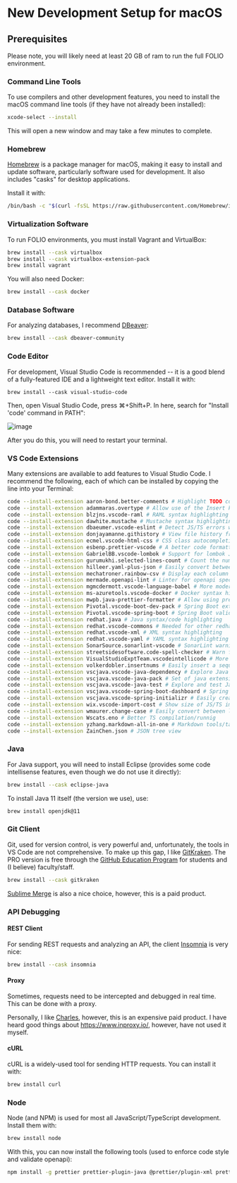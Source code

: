 # New Development Setup for macOS

## Prerequisites

Please note, you will likely need at least 20 GB of ram to run the full FOLIO environment.

### Command Line Tools

To use compilers and other development features, you need to install the macOS command line tools
(if they have not already been installed):

```sh
xcode-select --install
```

This will open a new window and may take a few minutes to complete.

### Homebrew

[Homebrew](https://brew.sh/) is a package manager for macOS, making it easy to install and update
software, particularly software used for development. It also includes "casks" for desktop
applications.

Install it with:

```sh
/bin/bash -c "$(curl -fsSL https://raw.githubusercontent.com/Homebrew/install/HEAD/install.sh)"
```

### Virtualization Software

To run FOLIO environments, you must install Vagrant and VirtualBox:

```sh
brew install --cask virtualbox
brew install --cask virtualbox-extension-pack
brew install vagrant
```

You will also need Docker:

```sh
brew install --cask docker
```

### Database Software

For analyzing databases, I recommend [DBeaver](https://dbeaver.io/):

```sh
brew install --cask dbeaver-community
```

### Code Editor

For development, Visual Studio Code is recommended -- it is a good blend of a fully-featured IDE and
a lightweight text editor. Install it with:

```
brew install --cask visual-studio-code
```

Then, open Visual Studio Code, press ⌘+Shift+P. In here, search for "Install 'code' command in
PATH":

![image](https://code.visualstudio.com/assets/docs/setup/mac/shell-command.png)

After you do this, you will need to restart your terminal.

### VS Code Extensions

Many extensions are available to add features to Visual Studio Code. I recommend the following, each
of which can be installed by copying the line into your Terminal:

```sh
code --install-extension aaron-bond.better-comments # Highlight TODO commends with a different color
code --install-extension adammaras.overtype # Allow use of the Insert key to type over characters (not applicable to most mac keyboards)
code --install-extension blzjns.vscode-raml # RAML syntax highlighting
code --install-extension dawhite.mustache # Mustache syntax highlighting (for openapi)
code --install-extension dbaeumer.vscode-eslint # Detect JS/TS errors with eslint
code --install-extension donjayamanne.githistory # View file history from the Git view
code --install-extension ecmel.vscode-html-css # CSS class autocompletion
code --install-extension esbenp.prettier-vscode # A better code formatter
code --install-extension GabrielBB.vscode-lombok # Support for lombok Java annotations
code --install-extension gurumukhi.selected-lines-count # Count the number of selected lines
code --install-extension hilleer.yaml-plus-json # Easily convert between YAML and JSON
code --install-extension mechatroner.rainbow-csv # Display each column of a CSV in a different color
code --install-extension mermade.openapi-lint # Linter for openapi specifications to find errors quicker
code --install-extension mgmcdermott.vscode-language-babel # More modern JS syntax highlighting
code --install-extension ms-azuretools.vscode-docker # Docker syntax highlighting
code --install-extension mwpb.java-prettier-formatter # Allow using prettier on Java code
code --install-extension Pivotal.vscode-boot-dev-pack # Spring Boot extension pack
code --install-extension Pivotal.vscode-spring-boot # Spring Boot validation/syntax
code --install-extension redhat.java # Java syntax/code highlighting
code --install-extension redhat.vscode-commons # Needed for other redhat extensions
code --install-extension redhat.vscode-xml # XML syntax highlighting
code --install-extension redhat.vscode-yaml # YAML syntax highlighting
code --install-extension SonarSource.sonarlint-vscode # SonarLint warnings/errors in VS Code
code --install-extension streetsidesoftware.code-spell-checker # Warn for incorrectly spelled words
code --install-extension VisualStudioExptTeam.vscodeintellicode # More intelligent autocompletion
code --install-extension volkerdobler.insertnums # Easily insert a sequence of numbers
code --install-extension vscjava.vscode-java-dependency # Explore Java project dependencies
code --install-extension vscjava.vscode-java-pack # Set of java extensions
code --install-extension vscjava.vscode-java-test # Explore and test Java projects
code --install-extension vscjava.vscode-spring-boot-dashboard # Spring Boot helper plugin
code --install-extension vscjava.vscode-spring-initializr # Easily create new Spring Boot projects
code --install-extension wix.vscode-import-cost # Show size of JS/TS imports
code --install-extension wmaurer.change-case # Easily convert between lower case, camelCase, dash-case, etc
code --install-extension Wscats.eno # Better TS compilation/runnig
code --install-extension yzhang.markdown-all-in-one # Markdown tools/table of contents generator
code --install-extension ZainChen.json # JSON tree view
```

### Java

For Java support, you will need to install Eclipse (provides some code intellisense features, even
though we do not use it directly):

```sh
brew install --cask eclipse-java
```

To install Java 11 itself (the version we use), use:

```sh
brew install openjdk@11
```

### Git Client

Git, used for version control, is very powerful and, unfortunately, the tools in VS Code are not
comprehensive. To make up this gap, I like [GitKraken](https://gitkraken.com).  The PRO version
is free through the [GitHub Education Program](https://education.github.com/toolbox) for students
and (I believe) faculty/staff.

```sh
brew install --cask gitkraken
```

[Sublime Merge](https://sublimemerge.com/) is also a nice choice, however, this is a paid product.

### API Debugging

#### REST Client

For sending REST requests and analyzing an API, the client [Insomnia](https://insomnia.rest) is very
nice:

```sh
brew install --cask insomnia
```

#### Proxy

Sometimes, requests need to be intercepted and debugged in real time. This can be done with a proxy.

Personally, I like [Charles](https://charlesproxy.com/), however, this is an expensive paid product.
I have heard good things about https://www.inproxy.io/, however, have not used it myself.

#### cURL

cURL is a widely-used tool for sending HTTP requests. You can install it with:

```sh
brew install curl
```

### Node

Node (and NPM) is used for most all JavaScript/TypeScript development. Install them with:

```sh
brew install node
```

With this, you can now install the following tools (used to enforce code style and validate
openapi):

```sh
npm install -g prettier prettier-plugin-java @prettier/plugin-xml prettier-plugin-sql  @apidevtools/swagger-cli
```
